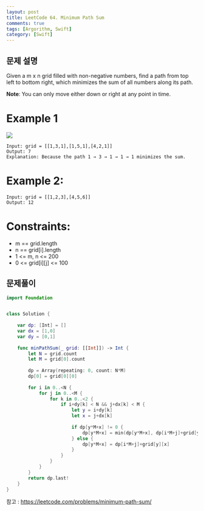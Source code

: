 ```yaml
---
layout: post
title: LeetCode 64. Minimum Path Sum
comments: true
tags: [Argorithm, Swift]
category: [Swift]
---
```


## 문제 설명

Given a m x n grid filled with non-negative numbers, find a path from top left to bottom right, which minimizes the sum of all numbers along its path.

**Note**: You can only move either down or right at any point in time.

# Example 1

<img align = "center" src = "https://assets.leetcode.com/uploads/2020/11/05/minpath.jpg">

```
Input: grid = [[1,3,1],[1,5,1],[4,2,1]]
Output: 7
Explanation: Because the path 1 → 3 → 1 → 1 → 1 minimizes the sum.
```

# Example 2:

```
Input: grid = [[1,2,3],[4,5,6]]
Output: 12
```

# Constraints:

- m == grid.length
- n == grid[i].length
- 1 <= m, n <= 200
- 0 <= grid[i][j] <= 100

## 문제풀이
```swift
import Foundation


class Solution {
    
    var dp: [Int] = []
    var dx = [1,0]
    var dy = [0,1]
    
    func minPathSum(_ grid: [[Int]]) -> Int {
        let N = grid.count
        let M = grid[0].count
        
        dp = Array(repeating: 0, count: N*M)
        dp[0] = grid[0][0]
        
        for i in 0..<N {
            for j in 0..<M {
                for k in 0..<2 {
                    if i+dy[k] < N && j+dx[k] < M {
                        let y = i+dy[k]
                        let x = j+dx[k]
                        
                        if dp[y*M+x] != 0 {
                            dp[y*M+x] = min(dp[y*M+x], dp[i*M+j]+grid[y][x])
                        } else {
                            dp[y*M+x] = dp[i*M+j]+grid[y][x]
                        }
                    }
                }
            }
        }
        return dp.last!
    }
}

```

참고 : <https://leetcode.com/problems/minimum-path-sum/>